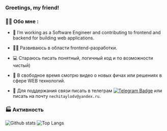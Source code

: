 ### Greetings, my friend! 

### 👨‍🦱 Обо мне :

- 🔭 I’m working as a Software Engineer and contributing to frontend and backend for building web applications.

- 👨‍🎓 Развиваюсь в области frontend-разработки.

- 💻 Стараюсь писать понятный, логичный код и по возможности чистый)

- 🌆 В свободное время смотрю видео о новых фичах или решениях в сфере WEB технологий.

- 📨 Для поддержания связи писать в телеграм [![Telegram Badge](https://img.shields.io/static/v1?label=<LABEL>&message=<MESSAGE>&color=<blue>)](@Danon12n) или писать на почту ```nechitaylodv@yandex.ru```.

### 🏭 Активность

![Github stats](https://github-readme-stats.vercel.app/api?username=Danon12n&show_icons=true&theme=react&count_private=true)
![Top Langs](https://github-readme-stats.vercel.app/api/top-langs/?username=Danon12n&langs_count=6&layout=compact&theme=react)
